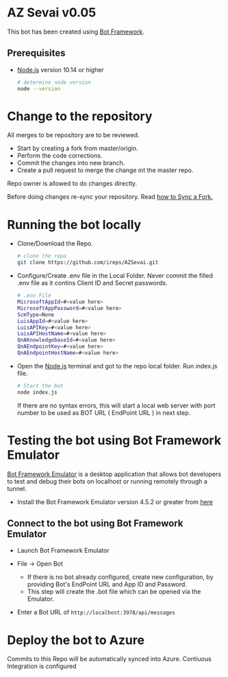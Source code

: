 # AZ Sevai  v0.05

This bot has been created using [Bot Framework](https://dev.botframework.com).

## Prerequisites
- [Node.js](https://nodejs.org) version 10.14 or higher
    ```bash
    # determine node version
    node --version
    ```
# Change to the repository

All merges to be repository are to be reviewed.

- Start by creating a fork from master/origin.
- Perform the code corrections.
- Commit the changes into new branch.
- Create a pull request to merge the change int the master repo.

Repo owner is allowed to do changes directly.

Before doing changes re-sync your repository. Read [how to Sync a Fork.](https://help.github.com/en/articles/syncing-a-fork)

# Running the bot locally
- Clone/Download the Repo.
    ```bash
    # clone the repo 
    git clone https://github.com/ireps/AZSevai.git
    ```
- Configure/Create .env file in the Local Folder.
Never commit the filled .env file as it contins Client ID and Secret passwords.
    ```bash
    # .env File 
    MicrosoftAppId=#<value here>
    MicrosoftAppPassword=#<value here>
    ScmType=None
    LuisAppId=#<value here>
    LuisAPIKey=#<value here>
    LuisAPIHostName=#<value here>
    QnAKnowledgebaseId=#<value here>
    QnAEndpointKey=#<value here>
    QnAEndpointHostName=#<value here>
    ```
- Open the [Node.js](https://nodejs.org) terminal and got to the repo local folder. Run index.js file.
    ```bash
    # Start the bot 
    node index.js
    ```
    
    If there are no syntax errors, this will start a local web server with port number to be used as BOT URL ( EndPoint URL ) in next step.

# Testing the bot using Bot Framework Emulator

[Bot Framework Emulator](https://github.com/microsoft/botframework-emulator) is a desktop application that allows bot developers to test and debug their bots on localhost or running remotely through a tunnel.

- Install the Bot Framework Emulator version 4.5.2 or greater from [here](https://github.com/Microsoft/BotFramework-Emulator/releases)
## Connect to the bot using Bot Framework Emulator
- Launch Bot Framework Emulator
- File -> Open Bot
    - If there is no bot already configured, create new configuration, by providing Bot's EndPoint URL and App ID and Password. 
    - This step will create the .bot file which can be opened via the Emulator.

- Enter a Bot URL of `http://localhost:3978/api/messages`

# Deploy the bot to Azure
Commits to this Repo will be automatically synced into Azure.
Contiuous Integration is configured


